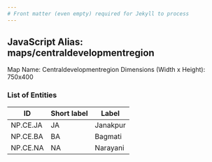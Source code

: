 ```yaml
---
# Front matter (even empty) required for Jekyll to process
---
```


## JavaScript Alias: maps/centraldevelopmentregion

Map Name: Centraldevelopmentregion
Dimensions (Width x Height): 750x400






### List of Entities

ID | Short label | Label
---|---|---|
NP.CE.JA|JA|Janakpur
NP.CE.BA|BA|Bagmati
NP.CE.NA|NA|Narayani